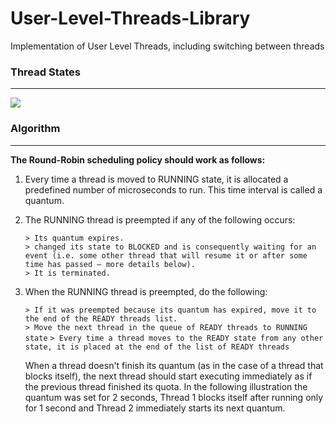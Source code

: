 # User-Level-Threads-Library
Implementation of User Level Threads, including switching between threads

### Thread States
-----------
![](https://www.d.umn.edu/~gshute/os/images/states.png)

### Algorithm
-----------
**The Round-Robin scheduling policy should work as follows:**
  1. Every time a thread is moved to RUNNING state, it is allocated a predefined number of microseconds to run. This time interval is called a quantum.
  
  2. The RUNNING thread is preempted if any of the following occurs:  
    
    
     `> Its quantum expires.`  
     `> changed its state to BLOCKED and is consequently waiting for an event (i.e. some other
    thread that will resume it or after some time has passed – more details below).`  
     `> It is terminated.`
     
 
 3. When the RUNNING thread is preempted, do the following:
 
 
    `> If it was preempted because its quantum has expired, move it to the end of the READY threads list.`\
    `> Move the next thread in the queue of READY threads to RUNNING state`
    `> Every time a thread moves to the READY state from any other state, it is placed at the end of the list of READY threads`
    
    
    When a thread doesn't finish its quantum (as in the case of a thread that blocks itself), the next
    thread should start executing immediately as if the previous thread finished its quota.
    In the following illustration the quantum was set for 2 seconds, Thread 1 blocks itself after running
    only for 1 second and Thread 2 immediately starts its next quantum.

